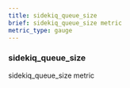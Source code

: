 ```yaml
---
title: sidekiq_queue_size
brief: sidekiq_queue_size metric
metric_type: gauge
---
```

### sidekiq_queue_size

sidekiq_queue_size metric